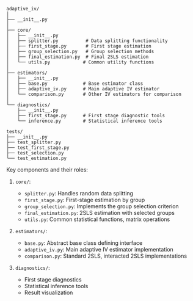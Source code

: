```plaintext
adaptive_iv/
│
├── __init__.py
│
├── core/
│   ├── __init__.py
│   ├── splitter.py          # Data splitting functionality
│   ├── first_stage.py       # First stage estimation
│   ├── group_selection.py   # Group selection methods
│   ├── final_estimation.py  # Final 2SLS estimation
│   └── utils.py            # Common utility functions
│
├── estimators/
│   ├── __init__.py
│   ├── base.py             # Base estimator class
│   ├── adaptive_iv.py      # Main adaptive IV estimator
│   └── comparison.py       # Other IV estimators for comparison
│
└── diagnostics/
    ├── __init__.py
    ├── first_stage.py      # First stage diagnostic tools
    └── inference.py        # Statistical inference tools

tests/
├── __init__.py
├── test_splitter.py
├── test_first_stage.py
├── test_selection.py
└── test_estimation.py
```

Key components and their roles:

1. `core/`:
   - `splitter.py`: Handles random data splitting
   - `first_stage.py`: First-stage estimation by group
   - `group_selection.py`: Implements the group selection criterion
   - `final_estimation.py`: 2SLS estimation with selected groups
   - `utils.py`: Common statistical functions, matrix operations

2. `estimators/`:
   - `base.py`: Abstract base class defining interface
   - `adaptive_iv.py`: Main adaptive IV estimator implementation
   - `comparison.py`: Standard 2SLS, interacted 2SLS implementations

3. `diagnostics/`:
   - First stage diagnostics
   - Statistical inference tools
   - Result visualization
